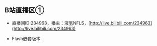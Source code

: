 ## B站直播区①

- 直播间ID:234963，播主：液氢NFLS，[http://live.bilibili.com/234963](http://live.bilibili.com/234963)

- Flash嵌套版本
